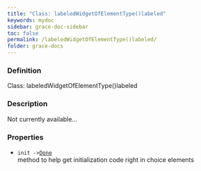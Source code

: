 ```yaml
---
title: "Class: labeledWidgetOfElementType()labeled"
keywords: mydoc
sidebar: grace-doc-sidebar
toc: false
permalink: /labeledWidgetOfElementType()labeled/
folder: grace-docs
---
```


### Definition
Class: labeledWidgetOfElementType()labeled  

### Description
Not currently available...  

### Properties
  
- `init ->`[`Done`](/grace-documentation/404)  
method to help get initialization code right in choice elements
